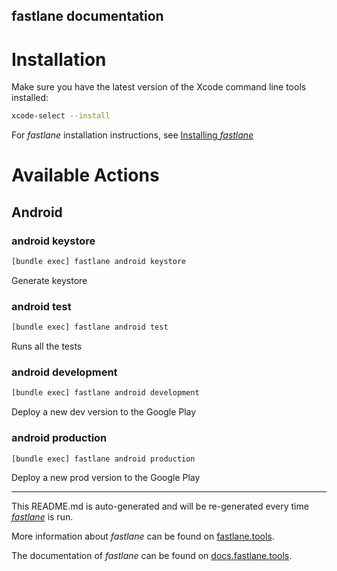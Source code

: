 fastlane documentation
----

# Installation

Make sure you have the latest version of the Xcode command line tools installed:

```sh
xcode-select --install
```

For _fastlane_ installation instructions, see [Installing _fastlane_](https://docs.fastlane.tools/#installing-fastlane)

# Available Actions

## Android

### android keystore

```sh
[bundle exec] fastlane android keystore
```

Generate keystore

### android test

```sh
[bundle exec] fastlane android test
```

Runs all the tests

### android development

```sh
[bundle exec] fastlane android development
```

Deploy a new dev version to the Google Play

### android production

```sh
[bundle exec] fastlane android production
```

Deploy a new prod version to the Google Play

----

This README.md is auto-generated and will be re-generated every time [_fastlane_](https://fastlane.tools) is run.

More information about _fastlane_ can be found on [fastlane.tools](https://fastlane.tools).

The documentation of _fastlane_ can be found on [docs.fastlane.tools](https://docs.fastlane.tools).
